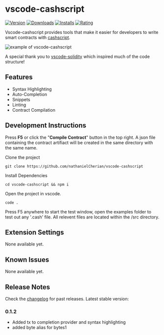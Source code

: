 # vscode-cashscript

[![Version](https://vsmarketplacebadge.apphb.com/version/nathanielcherian.cashscript.svg)](https://marketplace.visualstudio.com/items?itemName=nathanielcherian.cashscript)  [![Downloads](https://vsmarketplacebadge.apphb.com/downloads/nathanielcherian.cashscript.svg)](https://marketplace.visualstudio.com/items?itemName=nathanielcherian.cashscript) [![Installs](https://vsmarketplacebadge.apphb.com/installs/nathanielcherian.cashscript.svg)](https://marketplace.visualstudio.com/items?itemName=nathanielcherian.cashscript) [![Rating](https://vsmarketplacebadge.apphb.com/rating-star/nathanielcherian.cashscript.svg)](https://marketplace.visualstudio.com/items?itemName=nathanielcherian.cashscript#review-details)

Vscode-cashscript provides tools that make it easier for developers to write smart contracts with [cashscript](https://cashscript.org/).

![example of vscode-cashscript](https://raw.githubusercontent.com/nathanielCherian/vscode-cashscript/main/media/p2pkh.gif)

A special thank you to [vscode-solidity](https://github.com/juanfranblanco/vscode-solidity) which inspired much of the code structure!

## Features

- Syntax Highlighting
- Auto-Completion
- Snippets
- Linting
- Contract Compilation

## Development Instructions

Press **F5** or click the "**Compile Contract**" button in the top right. A json file containing the contract artifiact will be created in the same directory with the same name.

Clone the project

```
git clone https://github.com/nathanielCherian/vscode-cashscript 
```

Install Dependencies

```
cd vscode-cashscript && npm i 
```

Open the project in vscode.

```
code . 
```

Press F5 anywhere to start the test window, open the examples folder to test out any '.cash' file. All relevent files are located within the /src directory.

## Extension Settings

None available yet.

## Known Issues

None available yet.

## Release Notes

Check the [changelog](/CHANGELOG.md) for past releases. Latest stable version:

### 0.1.2
- Added tx to completion provider and syntax highlighting
- added byte alias for bytes1
